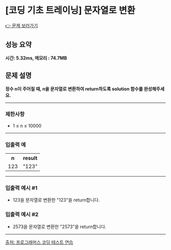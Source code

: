 <h1>[코딩 기초 트레이닝] 문자열로 변환</h1>

<a href="https://school.programmers.co.kr/learn/courses/30/lessons/181845">👉 문제 보러가기</a>

<h2>성능 요약</h2>
<b>시간: 5.32ms, 메모리 : 74.7MB</b>

<h2>문제 설명</h2>
<b>정수 n이 주어질 때, n을 문자열로 변환하여 return하도록 solution 함수를 완성해주세요.</b><br>

<hr>

<h3>제한사항</h3>
<ul>
    <li>1 ≤ n ≤ 10000</li>
</ul>

<hr>

<h3>입출력 예</h3>
<table>
    <tr>
        <th>n</th>
        <th>result</th>
    </tr>
    <tr>
        <td>123</td>
        <td>"123"</td>
    </tr>
</table>

<hr>

<h3>입출력 예시 #1</h3>
<ul>
    <li>123을 문자열로 변환한 "123"을 return합니다.</li>
</ul>

<h3>입출력 예시 #2</h3>
<ul>
    <li>2573을 문자열로 변환한 "2573"을 return합니다.</li>
</ul>

<hr>

<a href="https://school.programmers.co.kr/">출처: 프로그래머스 코딩 테스트 연습 </a>
